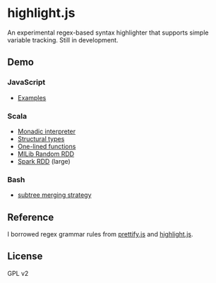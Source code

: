 # highlight.js

An experimental regex-based syntax highlighter that supports simple variable tracking. Still in development.

## Demo

### JavaScript
- [Examples](http://ericpony.github.io/highlight.js/example.html?lang=JavaScript&name=examples)

### Scala
- [Monadic interpreter](http://ericpony.github.io/highlight.js/example.html?lang=Scala&name=monadic-interpreter)
- [Structural types](http://ericpony.github.io/highlight.js/example.html?lang=Scala&name=structural-types) 
- [One-lined functions](http://ericpony.github.io/highlight.js/example.html?lang=Scala&name=one-lined-functions)
- [MlLib Random RDD](http://ericpony.github.io/highlight.js/example.html?lang=Scala&name=spark-mllid-randomrdd)
- [Spark RDD](http://ericpony.github.io/highlight.js/example.html?lang=Scala&name=spark-rdd) (large)

### Bash
- [subtree merging strategy](http://ericpony.github.io/highlight.js/example.html?lang=Bash&name=subtree)

## Reference
I borrowed regex grammar rules from [prettify.js](http://code.google.com/p/google-code-prettify/source/browse/trunk/src/) and [highlight.js](https://github.com/isagalaev/highlight.js).

## License

GPL v2
